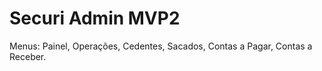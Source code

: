 # Securi Admin MVP2

Menus: Painel, Operações, Cedentes, Sacados, Contas a Pagar, Contas a Receber.
